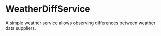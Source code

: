# WeatherDiffService
 
A simple weather service allows observing differences between weather data suppliers.